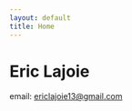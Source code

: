```yaml
---
layout: default
title: Home
---
```


# Eric Lajoie
email: [ericlajoie13@gmail.com](mailto:ericlajoie13@gmail.com)